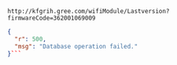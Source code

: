 `http://kfgrih.gree.com/wifiModule/Lastversion?firmwareCode=362001069009`

```json
{
  "r": 500,
  "msg": "Database operation failed."
}```